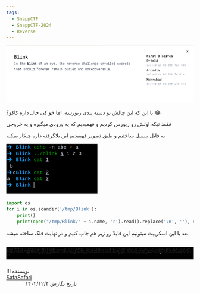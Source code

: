 ```yaml
---
tags:
  - SnappCTF
  - SnappCTF-2024
  - Reverse
---
```


![Bilink-1](blink-1.png)

با این که این چالش تو دسته بندی ریورسه، اما خو کی حال داره کاکو؟ :joy:

فقط تیکه اولش رو ریورس کردیم و فهمیدیم که یه ورودی میگیره و یه خروجی

یه فایل سمپل ساختیم و طبق تصویر فهمیدیم این بلاگرفته داره چیکار میکنه

![Blink-1](blink-2.png)

```python linenums="1"
import os
for i in os.scandir('/tmp/Blink'):
    print()
    print(open("/tmp/Blink/" + i.name, 'r').read().replace('\n', ''), end='')
```

بعد با این اسکریپت میتونیم این فایلا رو زیر هم چاپ کنیم و در نهایت فلگ ساخته میشه

![Blink-2](blink-3.png)
---
!!! نویسنده
    [SafaSafari](https://twitter.com/SafaSafari3)$~~~~~~~~~~~~~~~~~~~~~~~~~~~~~~~~~~~~~~~~~~~~~~~~~~~~~~~~~~~~~~~~~~~~~~~~~~~~~~~~~~~~~~~~~~~~~~~~~~~~~~~~~~~~~~~~~~~~~~~~~~~$تاریخ نگارش ۱۴۰۲/۱۲/۴